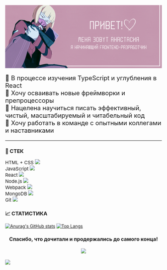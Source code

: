 <img align="center" src="./Привет!.gif"/>

<p style="font-size: 20px;">
🔘 В процессе изучения TypeScript и углубления в React <br>
🔘 Хочу осваивать новые фреймворки и препроцессоры <br>
🔘 Нацелена научиться писать эффективный, чистый, масштабируемый и читабельный код <br>
🔘 Хочу работать в команде с опытными коллегами и наставниками
</p>

---

### 🔮 СТЕК

<p style="font-size: 15px;">
HTML + CSS <img src="https://upload.wikimedia.org/wikipedia/commons/thumb/1/10/CSS3_and_HTML5_logos_and_wordmarks.svg/2560px-CSS3_and_HTML5_logos_and_wordmarks.svg.png" height="23"/> <br>
JavaScript <img src="https://fuzeservers.ru/wp-content/uploads/9/3/a/93a14a817aba78c219b6421198863989.png" height="23"/> <br>
React <img src="https://pluspng.com/img-png/react-logo-png-img-react-logo-png-react-js-logo-png-transparent-png-1142x1027.png" height="23"/> <br>
Node.js <img src="https://brandslogos.com/wp-content/uploads/thumbs/nodejs-logo-vector.svg" height="23"/> <br>
Webpack <img src="https://web-creator.ru/technologies/webpack.png" height="23"/> <br>
MongoDB <img src="https://media.slid.es/uploads/132631/images/5162178/mongodb.png" height="23"/> <br>
Git <img src="https://upload.wikimedia.org/wikipedia/commons/thumb/c/c5/Git_Icon.svg/1200px-Git_Icon.svg.png" height="23"/> <br>
</p>

### 📈 CТАТИСТИКА

[![Anurag's GitHub stats](https://github-readme-stats.vercel.app/api?username=AnastasiaBelova00&theme=panda)](https://github.com/anuraghazra/github-readme-stats) [![Top Langs](https://github-readme-stats.vercel.app/api/top-langs/?username=AnastasiaBelova00&layout=compact&theme=panda)](https://github.com/anuraghazra/github-readme-stats)

<h3 align="center">Спасибо, что дочитали и продержались до самого конца! <br>
<br>
<img src="https://gifdb.com/images/high/that-s-what-she-said-michael-laughing-ebko39oaeoxo6ayj.gif" height="200"/> <br>
</h3>

![](https://komarev.com/ghpvc/?username=AnastasiaBelova00&color=c598af)
